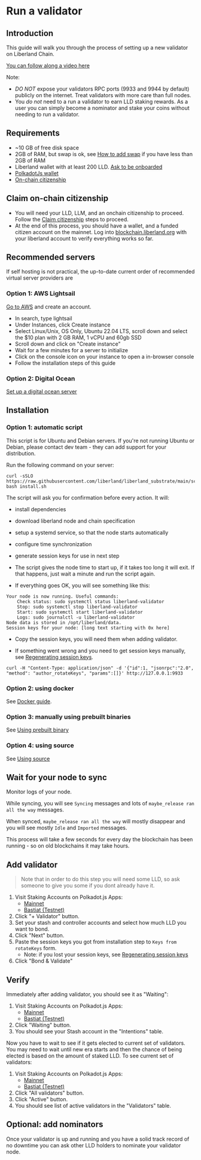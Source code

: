 # Run a validator

## Introduction

This guide will walk you through the process of setting up a new validator on Liberland Chain.

[You can follow along a video here](https://www.youtube.com/watch?v=dV0fK1eqSZY)

Note:
* *DO NOT* expose your validators RPC ports (9933 and 9944 by default) publicly on the internet. Treat validators with more care than full nodes.
* You *do not* need to a run a validator to earn LLD staking rewards. As a user you can simply become a nominator and stake your coins without needing to run a validator.

## Requirements

* ~10 GB of free disk space
* 2GB of RAM, but swap is ok, see [How to add swap](https://www.cloudsigma.com/adding-swap-space-on-ubuntu-20-04-a-tutorial/) if you have less than 2GB of RAM
* Liberland wallet with at least 200 LLD. [Ask to be onboarded](https://matrix.to/#/#liberland-node:matrix.org)
* [PolkadotJs wallet](https://polkadot.js.org/extension/)
* [On-chain citizenship](../citizens/identity.md)

## Claim on-chain citizenship
* You will need your LLD, LLM, and an onchain citizenship to proceed. Follow the [Claim citizenship](../citizens/identity.md) steps to proceed.
* At the end of this process, you should have a wallet, and a funded citizen account on the mainnet. Log into [blockchain.liberland.org](https://blockchain.liberland.org/signin)
with your liberland account to verify everything works so far.

## Recommended servers
If self hosting is not practical, the up-to-date current order of recommended virtual server providers are

### Option 1: AWS Lightsail
[Go to AWS](https://aws.amazon.com/) and create an account.

* In search, type lightsail
* Under Instances, click Create instance
* Select Linux/Unix, OS Only, Ubuntu 22.04 LTS, scroll down and select the $10 plan with 2 GB RAM, 1 vCPU and 60gb SSD
* Scroll down and click on "Create instance"
* Wait for a few minutes for a server to initialize
* Click on the console icon on your instance to open a in-browser console
* Follow the installation steps of this guide

### Option 2: Digital Ocean
[Set up a digital ocean server](https://www.youtube.com/watch?v=dV0fK1eqSZY)

## Installation
### Option 1: automatic script

This script is for Ubuntu and Debian servers. If you're not running Ubuntu or Debian, please contact dev team - they can add support for your distribution.

Run the following command on your server:
```
curl -sSLO https://raw.githubusercontent.com/liberland/liberland_substrate/main/scripts/install/install.sh
bash install.sh
```

The script will ask you for confirmation before every action. It will:
* install dependencies
* download liberland node and chain specification
* setup a systemd service, so that the node starts automatically
* configure time synchronization
* generate session keys for use in next step

* The script gives the node time to start up, if it takes too long it will exit. If that happens, just wait a minute and run the script again.

* If everything goes OK, you will see something like this:

```
Your node is now running. Useful commands:
	Check status: sudo systemctl status liberland-validator
	Stop: sudo systemctl stop liberland-validator
	Start: sudo systemctl start liberland-validator
	Logs: sudo journalctl -u liberland-validator
Node data is stored in /opt/liberland/data.
Session keys for your node: [long text starting with 0x here]
```

* Copy the session keys, you will need them when adding validator.

* If something went wrong and you need to get session keys manually, see [Regenerating session keys](./regenerate_session_keys.md).

```
curl -H "Content-Type: application/json" -d '{"id":1, "jsonrpc":"2.0", "method": "author_rotateKeys", "params":[]}' http://127.0.0.1:9933
```

### Option 2: using docker

See [Docker guide](../dev/docker.md).

### Option 3: manually using prebuilt binaries

See [Using prebuilt binary](./using_prebuilt_binary.md)

### Option 4: using source

See [Using source](./using_source.md)

## Wait for your node to sync

Monitor logs of your node.

While syncing, you will see `Syncing` messages and lots of `maybe_release ran all the way` messages.

When synced, `maybe_release ran all the way` will mostly disappear and you will see mostly `Idle` and `Imported` messages.

This process will take a few seconds for every day the blockchain has been running - so on old blockchains it may take hours.

## Add validator

> Note that in order to do this step you will need some LLD, so ask someone to give you some if you dont already have it.

1. Visit Staking Accounts on Polkadot.js Apps:
    * [Mainnet](https://polkadot.js.org/apps/?rpc=wss%3A%2F%2Fmainnet.liberland.org#/staking/actions)
    * [Bastiat (Testnet)](https://polkadot.js.org/apps/?rpc=wss%3A%2F%2Ftestchain.liberland.org#/staking/actions)
2. Click "+ Validator" button.
3. Set your stash and controller accounts and select how much LLD you want to bond.
4. Click "Next" button.
5. Paste the session keys you got from installation step to `Keys from rotateKeys` form.
    * Note: if you lost your session keys, see [Regenerating session keys](./regenerate_session_keys.md)
6. Click "Bond & Validate"

## Verify

Immediately after adding validator, you should see it as "Waiting":

1. Visit Staking Accounts on Polkadot.js Apps:
    * [Mainnet](https://polkadot.js.org/apps/?rpc=wss%3A%2F%2Fmainnet.liberland.org#/staking/actions)
    * [Bastiat (Testnet)](https://polkadot.js.org/apps/?rpc=wss%3A%2F%2Ftestchain.liberland.org#/staking/actions)
2. Click "Waiting" button.
3. You should see your Stash account in the "Intentions" table.

Now you have to wait to see if it gets elected to current set of validators. You may need to wait until new era starts and then the chance of being elected is based on the amount of staked LLD. To see current set of validators:

1. Visit Staking Accounts on Polkadot.js Apps:
    * [Mainnet](https://polkadot.js.org/apps/?rpc=wss%3A%2F%2Fmainnet.liberland.org#/staking/actions)
    * [Bastiat (Testnet)](https://polkadot.js.org/apps/?rpc=wss%3A%2F%2Ftestchain.liberland.org#/staking/actions)
2. Click "All validators" button.
2. Click "Active" button.
3. You should see list of active validators in the "Validators" table.

## Optional: add nominators
Once your validator is up and running and you have a solid track record of no downtime you can ask other LLD holders to nominate your validator node.
